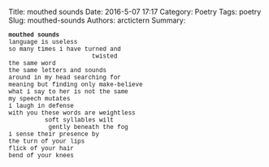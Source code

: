 Title: mouthed sounds
Date: 2016-5-07 17:17
Category: Poetry
Tags: poetry
Slug: mouthed-sounds
Authors: arctictern
Summary:

<p style="line-height: 100%">
<span style="font-family:Courier New; font-size: 85%">
<strong>mouthed sounds</strong>  <br/>
language is useless  <br/>
so many times i have turned and  <br/>
&nbsp;&nbsp;&nbsp;&nbsp;&nbsp;&nbsp;&nbsp;&nbsp;&nbsp;&nbsp;&nbsp;&nbsp;&nbsp;&nbsp;&nbsp;&nbsp;&nbsp;&nbsp;&nbsp;&nbsp;&nbsp;&nbsp; twisted   <br/>
the same word  <br/>
the same letters and sounds  <br/>
around in my head searching for  <br/>
meaning but finding only make-believe  <br/>
what i say to her is not the same  <br/>
my speech mutates  <br/>
i laugh in defense  <br/>
with you these words are weightless  <br/>
&nbsp;&nbsp;&nbsp;&nbsp;&nbsp;&nbsp;&nbsp;&nbsp;&nbsp; soft syllables wilt  <br/>
&nbsp;&nbsp;&nbsp;&nbsp;&nbsp;&nbsp;&nbsp;&nbsp;&nbsp;&nbsp; gently beneath the fog  <br/>
i sense their presence by  <br/>
the turn of your lips  <br/>
flick of your hair  <br/>
bend of your knees  <br/>
</span>
</p>
